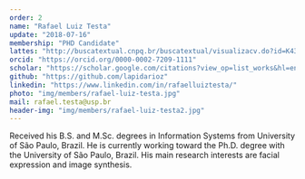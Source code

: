```yaml
---
order: 2
name: "Rafael Luiz Testa"
update: "2018-07-16"
membership: "PHD Candidate"
lattes: "http://buscatextual.cnpq.br/buscatextual/visualizacv.do?id=K4316890Y1&idiomaExibicao=2"
orcid: "https://orcid.org/0000-0002-7209-1111"
scholar: "https://scholar.google.com/citations?view_op=list_works&hl=en&user=8NCe0IgAAAAJ"
github: "https://github.com/lapidarioz"
linkedin: "https://www.linkedin.com/in/rafaelluiztesta/"
photo: "img/members/rafael-luiz-testa.jpg"
mail: rafael.testa@usp.br
header-img: "img/members/rafael-luiz-testa2.jpg"
---
```


Received his B.S. and M.Sc. degrees in Information Systems from University of São Paulo, Brazil. He is currently working toward the Ph.D. degree with the University of São Paulo, Brazil. His main research interests are facial expression and image synthesis.
